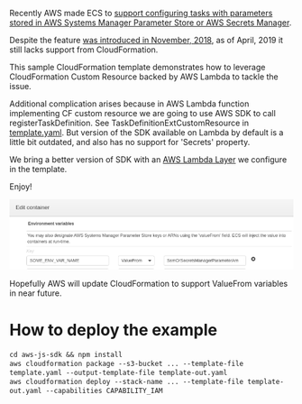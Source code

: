 Recently AWS made ECS to [support configuring tasks with parameters stored in AWS Systems Manager Parameter Store or AWS Secrets Manager](https://docs.aws.amazon.com/AmazonECS/latest/developerguide/specifying-sensitive-data.html).

Despite the feature [was introduced in November, 2018](https://aws.amazon.com/about-aws/whats-new/2018/11/aws-launches-secrets-support-for-amazon-elastic-container-servic/),
as of April, 2019 it still lacks support from CloudFormation.

This sample CloudFormation template demonstrates how to leverage CloudFormation Custom Resource backed by AWS Lambda to tackle the issue.

Additional complication arises because in AWS Lambda function implementing CF custom resource
we are going to use AWS SDK to call registerTaskDefinition.
See TaskDefinitionExtCustomResource in [template.yaml](template.yaml). But version of the SDK available on Lambda by default is a little bit outdated, and also has no support for 'Secrets' property.

We bring a better version of SDK with an [AWS Lambda Layer](https://docs.aws.amazon.com/lambda/latest/dg/configuration-layers.html) we configure in the template.

Enjoy!

![A ValueFrom variable in AWS ECS Console](img/1.png)

Hopefully AWS will update CloudFormation to support ValueFrom variables in near future.

# How to deploy the example
```
cd aws-js-sdk && npm install
aws cloudformation package --s3-bucket ... --template-file template.yaml --output-template-file template-out.yaml
aws cloudformation deploy --stack-name ... --template-file template-out.yaml --capabilities CAPABILITY_IAM
```